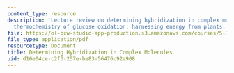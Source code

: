 ```yaml
---
content_type: resource
description: 'Lecture review on determining hybridization in complex molecules, and
  thermochemistry of glucose oxidation: harnessing energy from plants.'
file: https://ol-ocw-studio-app-production.s3.amazonaws.com/courses/5-111-principles-of-chemical-science-fall-2008/d16e04cec2f3257ebe8356476c92a908_bioex_lect16.pdf
file_type: application/pdf
resourcetype: Document
title: Determining Hybridization in Complex Molecules
uid: d16e04ce-c2f3-257e-be83-56476c92a908
---
```

